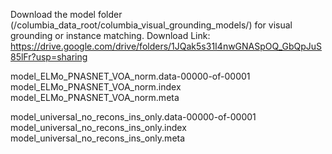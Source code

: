 
Download the model folder (/columbia_data_root/columbia_visual_grounding_models/) for visual grounding or instance matching.
Download Link: https://drive.google.com/drive/folders/1JQak5s31I4nwGNASpOQ_GbQpJuS85lFr?usp=sharing    

model_ELMo_PNASNET_VOA_norm.data-00000-of-00001
model_ELMo_PNASNET_VOA_norm.index
model_ELMo_PNASNET_VOA_norm.meta

model_universal_no_recons_ins_only.data-00000-of-00001
model_universal_no_recons_ins_only.index
model_universal_no_recons_ins_only.meta
